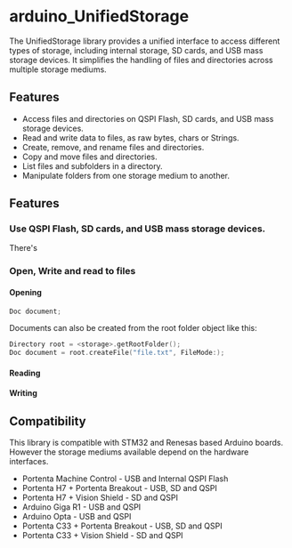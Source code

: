 # arduino_UnifiedStorage


The UnifiedStorage library provides a unified interface to access different types of storage, including internal storage, SD cards, and USB mass storage devices. 
It simplifies the handling of files and directories across multiple storage mediums.

## Features

- Access files and directories on QSPI Flash, SD cards, and USB mass storage devices.
- Read and write data to files, as raw bytes, chars or Strings. 
- Create, remove, and rename files and directories.
- Copy and move files and directories.
- List files and subfolders in a directory.
- Manipulate folders from one storage medium to another. 


## Features
### Use QSPI Flash, SD cards, and USB mass storage devices.
There's 

### Open, Write and read to files 


#### Opening  
```c
Doc document; 


```
Documents can also be created from the root folder object like this:

```c
Directory root = <storage>.getRootFolder();
Doc document = root.createFile("file.txt", FileMode:);
```

#### Reading 


#### Writing

## Compatibility 
This library is compatible with STM32 and Renesas based Arduino boards. However the storage mediums available depend on the hardware interfaces.
* Portenta Machine Control - USB and Internal QSPI Flash
* Portenta H7 + Portenta Breakout - USB, SD and QSPI
* Portenta H7 + Vision Shield - SD and QSPI
* Arduino Giga R1 - USB and QSPI
* Arduino Opta - USB and QSPI
* Portenta C33 + Portenta Breakout - USB, SD and QSPI
* Portenta C33 + Vision Shield - SD and QSPI

